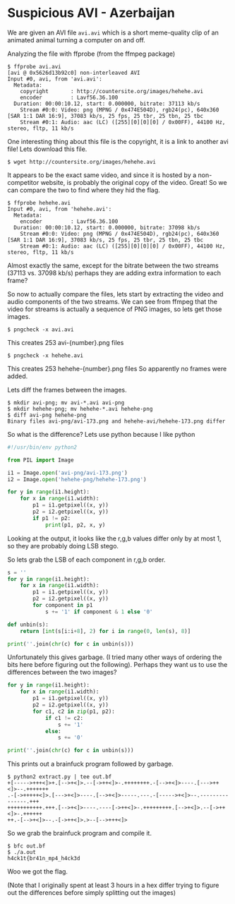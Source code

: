Suspicious AVI - Azerbaijan
===========================

We are given an AVI file `avi.avi` which is a short meme-quality clip of an animated
animal turning a computer on and off.

Analyzing the file with ffprobe (from the ffmpeg package)
```
$ ffprobe avi.avi
[avi @ 0x5626d13b92c0] non-interleaved AVI
Input #0, avi, from 'avi.avi':
  Metadata:
    copyright       : http://countersite.org/images/hehehe.avi
    encoder         : Lavf56.36.100
  Duration: 00:00:10.12, start: 0.000000, bitrate: 37113 kb/s
    Stream #0:0: Video: png (MPNG / 0x474E504D), rgb24(pc), 640x360 [SAR 1:1 DAR 16:9], 37083 kb/s, 25 fps, 25 tbr, 25 tbn, 25 tbc
    Stream #0:1: Audio: aac (LC) ([255][0][0][0] / 0x00FF), 44100 Hz, stereo, fltp, 11 kb/s
```

One interesting thing about this file is the copyright, it is a link to another avi file!
Lets download this file.
```
$ wget http://countersite.org/images/hehehe.avi
```
It appears to be the exact same video, and since it is hosted by a non-competitor website,
is probably the original copy of the video.  Great!  So we can compare the two to find
where they hid the flag.

```
$ ffprobe hehehe.avi
Input #0, avi, from 'hehehe.avi':
  Metadata:
    encoder         : Lavf56.36.100
  Duration: 00:00:10.12, start: 0.000000, bitrate: 37098 kb/s
    Stream #0:0: Video: png (MPNG / 0x474E504D), rgb24(pc), 640x360 [SAR 1:1 DAR 16:9], 37083 kb/s, 25 fps, 25 tbr, 25 tbn, 25 tbc
    Stream #0:1: Audio: aac (LC) ([255][0][0][0] / 0x00FF), 44100 Hz, stereo, fltp, 11 kb/s
```
Almost exactly the same, except for the bitrate between the two streams
(37113 vs. 37098 kb/s) perhaps they are adding extra information to each frame?

So now to actually compare the files,
lets start by extracting the video and audio components of the two streams.
We can see from ffmpeg that the video for streams is actually a sequence of PNG images,
so lets get those images.
```
$ pngcheck -x avi.avi
```
This creates 253 avi-{number}.png files
```
$ pngcheck -x hehehe.avi
```
This creates 253 hehehe-{number}.png files
So apparently no frames were added.

Lets diff the frames between the images.
```
$ mkdir avi-png; mv avi-*.avi avi-png
$ mkdir hehehe-png; mv hehehe-*.avi hehehe-png
$ diff avi-png hehehe-png
Binary files avi-png/avi-173.png and hehehe-avi/hehehe-173.png differ
```

So what is the difference?
Lets use python because I like python
```python
#!/usr/bin/env python2

from PIL import Image

i1 = Image.open('avi-png/avi-173.png')
i2 = Image.open('hehehe-png/hehehe-173.png')

for y in range(i1.height):
    for x in range(i1.width):
        p1 = i1.getpixel((x, y))
        p2 = i2.getpixel((x, y))
        if p1 != p2:
            print(p1, p2, x, y)
```

Looking at the output, it looks like the r,g,b values differ only by at most
1, so they are probably doing LSB stego.

So lets grab the LSB of each component in r,g,b order.
```python
s = ''
for y in range(i1.height):
    for x in range(i1.width):
        p1 = i1.getpixel((x, y))
        p2 = i2.getpixel((x, y))
        for component in p1
            s += '1' if component & 1 else '0'

def unbin(s):
    return [int(s[i:i+8], 2) for i in range(0, len(s), 8)]

print(''.join(chr(c) for c in unbin(s)))
```

Unfortunately this gives garbage.
(I tried many other ways of ordering the bits here before figuring out the following).
Perhaps they want us to use the differences between the two images?
```python
for y in range(i1.height):
    for x in range(i1.width):
        p1 = i1.getpixel((x, y))
        p2 = i2.getpixel((x, y))
        for c1, c2 in zip(p1, p2):
            if c1 != c2:
                s += '1'
            else:
                s += '0'

print(''.join(chr(c) for c in unbin(s)))
```

This prints out a brainfuck program followed by garbage.
```
$ python2 extract.py | tee out.bf
+[----->+++<]>+.[-->+<]>.--[->++<]>-.++++++++.-[-->+<]>----.[--->++<]>--.+++++++
.-[->+++++<]>.[--->+<]>----.[-->+<]>-----.---.-[----->+<]>--.---------------.+++
+++++++++++.+++.[-->+<]>----.----[->++<]>-.+++++++++.[-->+<]>.--[->++<]>-.++++++
++.-[-->+<]>--.-[->++<]>.>--[-->+++<]>
```
So we grab the brainfuck program and compile it.
```
$ bfc out.bf
$ ./a.out
h4ck1t{br41n_mp4_h4ck3d
```
Woo we got the flag.

(Note that I originally spent at least 3 hours in a hex differ trying to figure out
the differences before simply splitting out the images)

